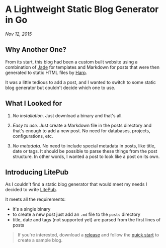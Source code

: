 # A Lightweight Static Blog Generator in Go

*Nov 12, 2015*

## Why Another One?

From its start, this blog had been a custom built website using a combination of
[Jade](http://jade-lang.com) for templates and Markdown for posts that were then
generated to static HTML files by [Harp](http://harpjs.com).

It was a little tedious to add a post, and I wanted to switch to some static blog
generator but couldn't decide which one to use.

## What I Looked for

1. *No installation*. Just download a binary and that's all.

2. *Easy to use*. Just create a Markdown file in the posts directory and that's
enough to add a new post. No need for databases, projects, configurations, etc.

3. *No metadata*. No need to include special metadata in posts, like title, date
or tags. It should be possible to parse these things from the post structure. In
other words, I wanted a post to look like a post on its own.

## Introducing LitePub

As I couldn't find a static blog generator that would meet my needs I decided to
write [LitePub](https://github.com/mirovarga/litepub).

It meets all the requirements:

- it's a single binary
- to create a new post just add an `.md` file to the `posts` directory
- title, date and tags (not supported yet) are parsed from the first lines of
  posts

> If you're interested,
download a [release](https://github.com/mirovarga/litepub/releases) and follow
the [quick start](https://github.com/mirovarga/litepub#quick-start) to create
a sample blog.
